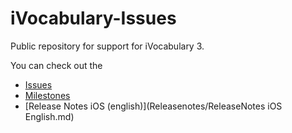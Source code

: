 iVocabulary-Issues
==================

Public repository for support for iVocabulary 3. 

You can check out the

- [Issues](https://github.com/chbeer/iVocabulary-Support/issues)
- [Milestones](https://github.com/chbeer/iVocabulary-Support/milestones)
- [Release Notes iOS (english)](Releasenotes/ReleaseNotes iOS English.md)

